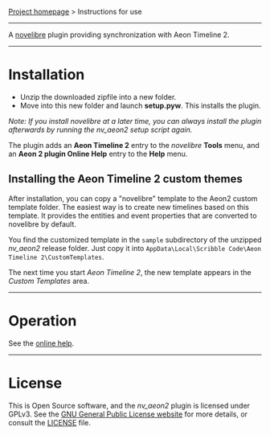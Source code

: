 [Project homepage](https://github.com/peter88213/nv_aeon2) > Instructions for use

--- 

A [novelibre](https://github.com/peter88213/novelibre/) plugin providing synchronization with Aeon Timeline 2. 

---

# Installation

- Unzip the downloaded zipfile into a new folder.
- Move into this new folder and launch **setup.pyw**. This installs the plugin.

*Note: If you install novelibre at a later time, you can always install the plugin afterwards by running the nv_aeon2 setup script again.*

The plugin adds an **Aeon Timeline 2** entry to the *novelibre* **Tools** menu, and an **Aeon 2 plugin Online Help** entry to the **Help** menu. 

## Installing the Aeon Timeline 2 custom themes

After installation, you can copy a "novelibre" template to the
Aeon2 custom template folder. The easiest way is to create new
timelines based on this template. It provides the entities and event
properties that are converted to novelibre by default.

You find the customized template in the ``sample`` subdirectory
of the unzipped *nv_aeon2* release folder. Just copy it into 
``AppData\Local\Scribble Code\Aeon Timeline 2\CustomTemplates``. 

The next time you start *Aeon Timeline 2*, 
the new template appears in the *Custom Templates* area.

---

# Operation

See the [online help](https://peter88213.github.io/nvhelp-en/nv_aeon2/).

---

# License

This is Open Source software, and the *nv_aeon2* plugin is licensed under GPLv3. See the
[GNU General Public License website](https://www.gnu.org/licenses/gpl-3.0.en.html) for more
details, or consult the [LICENSE](https://github.com/peter88213/nv_aeon2/blob/main/LICENSE) file.

